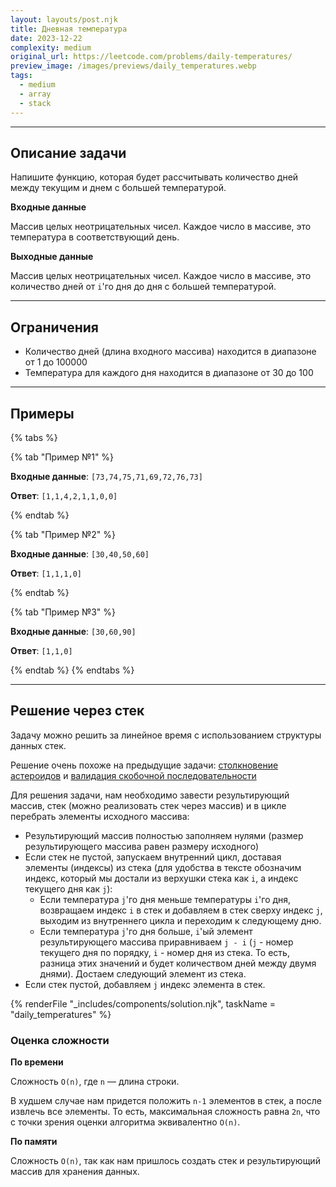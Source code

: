 ```yaml
---
layout: layouts/post.njk
title: Дневная температура
date: 2023-12-22
complexity: medium
original_url: https://leetcode.com/problems/daily-temperatures/
preview_image: /images/previews/daily_temperatures.webp
tags:
  - medium
  - array
  - stack
---
```

---

## Описание задачи

Напишите функцию, которая будет рассчитывать количество дней между текущим и днем с большей температурой.

**Входные данные**

Массив целых неотрицательных чисел. Каждое число в массиве, это температура в соответствующий день.

**Выходные данные**

Массив целых неотрицательных чисел. Каждое число в массиве, это количество дней от `i`'го дня до дня с большей температурой.

---

## Ограничения

- Количество дней (длина входного массива) находится в диапазоне от 1 до 100000
- Температура для каждого дня находится в диапазоне от 30 до 100

---

## Примеры

{% tabs %}

{% tab "Пример №1" %}

**Входные данные**: `[73,74,75,71,69,72,76,73]`

**Ответ**: `[1,1,4,2,1,1,0,0]`

{% endtab %}

{% tab "Пример №2" %}

**Входные данные**: `[30,40,50,60]`

**Ответ**: `[1,1,1,0]`

{% endtab %}

{% tab "Пример №3" %}

**Входные данные**: `[30,60,90]`

**Ответ**: `[1,1,0]`

{% endtab %}
{% endtabs %}

---

## Решение через стек

Задачу можно решить за линейное время с использованием структуры данных стек.

Решение очень похоже на предыдущие задачи: [столкновение астероидов](/blog/asteroid_collision/solution) и [валидация скобочной последовательности](/blog/valid_parentheses/solution)

Для решения задачи, нам необходимо завести результирующий массив, стек (можно реализовать стек через массив) и в цикле перебрать элементы исходного массива:
- Результирующий массив полностью заполняем нулями (размер результирующего массива равен размеру исходного)
- Если стек не пустой, запускаем внутренний цикл, доставая элементы (индексы) из стека (для удобства в тексте обозначим индекс, который мы достали из верхушки стека как `i`, а индекс текущего дня как `j`):
  - Если температура `j`'го дня меньше температуры `i`'го дня, возвращаем индекс `i` в стек и добавляем в стек сверху индекс `j`, выходим из внутреннего цикла и переходим к следующему дню.
  - Если температура `j`'го дня больше, `i`'ый элемент результирующего массива приравниваем `j - i` (`j` - номер текущего дня по порядку, `i` - номер дня из стека. То есть, разница этих значений и будет количеством дней между двумя днями). Достаем следующий элемент из стека.
- Если стек пустой, добавляем `j` индекс элемента в стек.

{% renderFile "_includes/components/solution.njk", taskName = "daily_temperatures" %}

### Оценка сложности

**По времени**

Сложность `O(n)`, где `n` — длина строки.

В худшем случае нам придется положить `n-1` элементов в стек, а после извлечь все элементы. То есть, максимальная сложность равна `2n`, что с точки зрения оценки алгоритма эквивалентно `O(n)`.

**По памяти**

Сложность `O(n)`, так как нам пришлось создать стек и результирующий массив для хранения данных.
